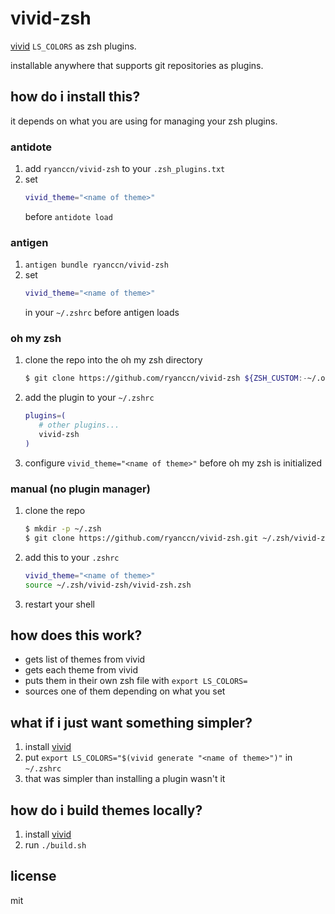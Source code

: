 # vivid-zsh

[vivid](https://github.com/sharkdp/vivid) `LS_COLORS` as zsh plugins.

installable anywhere that supports git repositories as plugins.

## how do i install this?

it depends on what you are using for managing your zsh plugins.

### antidote

1. add `ryanccn/vivid-zsh` to your `.zsh_plugins.txt`
2. set
   ```sh
   vivid_theme="<name of theme>"
   ```
   before `antidote load`

### antigen

1. `antigen bundle ryanccn/vivid-zsh`
2. set
   ```sh
   vivid_theme="<name of theme>"
   ```
   in your `~/.zshrc` before antigen loads

### oh my zsh

1. clone the repo into the oh my zsh directory
   ```sh
   $ git clone https://github.com/ryanccn/vivid-zsh ${ZSH_CUSTOM:-~/.oh-my-zsh/custom}/plugins/vivid-zsh
   ```
2. add the plugin to your `~/.zshrc`
   ```sh
   plugins=(
      # other plugins...
      vivid-zsh
   )
   ```
3. configure `vivid_theme="<name of theme>"` before oh my zsh is initialized

### manual (no plugin manager)

1. clone the repo
   ```bash
   $ mkdir -p ~/.zsh
   $ git clone https://github.com/ryanccn/vivid-zsh.git ~/.zsh/vivid-zsh
   ```
2. add this to your `.zshrc`
   ```sh
   vivid_theme="<name of theme>"
   source ~/.zsh/vivid-zsh/vivid-zsh.zsh
   ```
3. restart your shell

## how does this work?

- gets list of themes from vivid
- gets each theme from vivid
- puts them in their own zsh file with `export LS_COLORS=`
- sources one of them depending on what you set

## what if i just want something simpler?

1. install [vivid](https://github.com/sharkdp/vivid)
2. put `export LS_COLORS="$(vivid generate "<name of theme>")"` in `~/.zshrc`
3. that was simpler than installing a plugin wasn't it

## how do i build themes locally?

1. install [vivid](https://github.com/sharkdp/vivid)
2. run `./build.sh`

## license

mit
